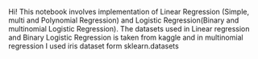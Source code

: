 Hi! This notebook involves implementation of Linear Regression (Simple, multi and Polynomial Regression) and Logistic Regression(Binary and multinomial Logistic Regression). The datasets used in Linear regression and Binary Logistic Regression is taken from kaggle and in multinomial regression I used iris dataset form sklearn.datasets
